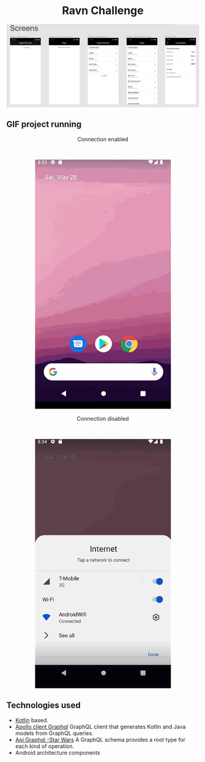 <h1 align="center">Ravn Challenge </h1>


<p align="center">
<img src="/images/screens.png"/>
</p>


## GIF project running

<p align="center">
Connection enabled
</p>
</br>
<p align="center">
<img src="/images/GIF_StarWars_connection.gif"/>
</p>

<p align="center">
Connection disabled
</p>
</br>
<p align="center">
<img src="/images/GIF_StarWars_failedconnection.gif"/>
</p>


## Technologies used

- [Kotlin](https://kotlinlang.org/) based.
- [Apollo client Graphql](https://www.apollographql.com/docs/kotlin) GraphQL client that generates Kotlin and Java models from GraphQL queries.
- [Api Graphql -Star Wars](https://swapi-graphql.netlify.app/?) A GraphQL schema provides a root type for each kind of operation.
- Android architecture components






